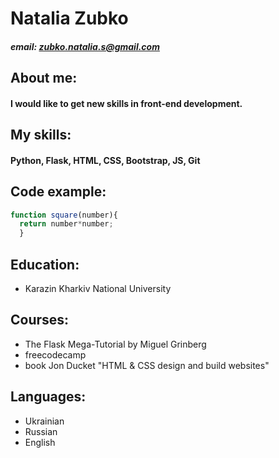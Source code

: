 # Natalia Zubko
##### email: zubko.natalia.s@gmail.com
## About me: 
#### I would like to get new skills in front-end development. 
## My skills:
#### Python, Flask, HTML, CSS, Bootstrap, JS, Git
## Code example:
```javascript
function square(number){
  return number*number;
  }
```
## Education:
* Karazin Kharkiv National University
## Courses:
* The Flask Mega-Tutorial by Miguel Grinberg
* freecodecamp
* book Jon Ducket "HTML & CSS design and build websites" 
## Languages:
* Ukrainian
* Russian
* English

